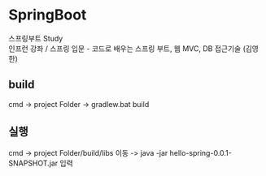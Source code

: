 # SpringBoot
스프링부트 Study <br>
인프런 강좌 / 스프링 입문 - 코드로 배우는 스프링 부트, 웹 MVC, DB 접근기술 (김영한)

<h2>build</h2>
  cmd -> project Folder -> gradlew.bat build 
<h2>실행</h2>
  cmd -> project Folder/build/libs 이동 -> java -jar hello-spring-0.0.1-SNAPSHOT.jar 입력
